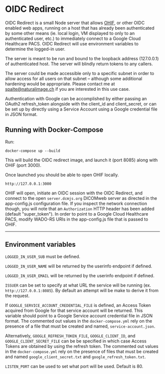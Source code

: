 # OIDC Redirect

OIDC Redirect is a small Node server that allows [OHIF](https://ohif.org), or other OIDC enabled web apps, running on a host that has already been authenticated by some other means (ie. local login, VM displayed to only to an authenticated user, etc.) to immediately connect to a Google Cloud Healthcare PACS. OIDC Redirect will use environment variables to determine the logged-in user.

The server is meant to be run and bound to the loopback address (127.0.0.1) of authenticated host. The server will blindly return tokens to any callers.

The server could be made accessible only to a specific subnet in order to allow access for all users on that subnet – although some additional hardening would be appropriate. Please contact me at [spalte@naturalimage.ch](mailto:spalte@naturalimage.ch) if you are interested in this use case.

Authentication with Google can be accomplished by either passing an OAuth2 refresh_token alongside with the client_id and client_secret, or can be set up by directly using a Service Account using a Google credential file in JSON format.

## Running with Docker-Compose

Run:

```shell
docker-compose up --build
```

This will build the OIDC redirect image, and launch it (port 8085) along with OHIF (port 3000).

Once launched you should be able to open OHIF locally.

```url
http://127.0.0.1:3000
```

OHIF will open, initiate an OIDC session with the OIDC Redirect, and connect to the open `server.dcmjs.org` DICOMweb server as directed in the app-config.js configuration file. If you inspect the network connection though, you will note that an `Authorization` HTTP header has been added (default "super_token"). In order to point to a Google Cloud Healthcare PACS, modify WADO-RS URIs in the app-config.js file that is passed to OHIF.

---

## Environment variables

`LOGGED_IN_USER_SUB` must be defined.

`LOGGED_IN_USER_NAME` will be returned by the userinfo endpoint if defined.

`LOGGED_IN_USER_EMAIL` will be returned by the userinfo endpoint if defined.

`ISSUER` can be set to specify at what URL the service will be running (ex. `http://127.0.0.1:8085`). By default an attempt will be make to derive it from the request.

If `GOOGLE_SERVICE_ACCOUNT_CREDENTIAL_FILE` is defined, an Access Token acquired from Google for that service account will be returned. This variable should point to a Google Service account credential file in JSON format. The commented out values in the `docker-compose.yml` rely on the presence of a file that must be created and named, `service-account.json`.

Alternatively, `GOOGLE_REFRESH_TOKEN_FILE`, `GOOGLE_CLIENT_ID`, and `GOOGLE_CLIENT_SECRET_FILE` can be be specified in which case Access Tokens are obtained by using the refresh token. The commented out values in the `docker-compose.yml` rely on the presence of files that must be created and named `google_client_secret.txt` and `google_refresh_token.txt`.

`LISTEN_PORT` can be used to set what port will be used. Default is 80.
